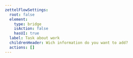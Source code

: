 ```yaml
---
zettelFlowSettings:
  root: false
  element:
    type: bridge
    isAction: false
    hasUI: true
  label: Task about work
  childrenHeader: Wich information do you want to add?
  actions: []
---
```

